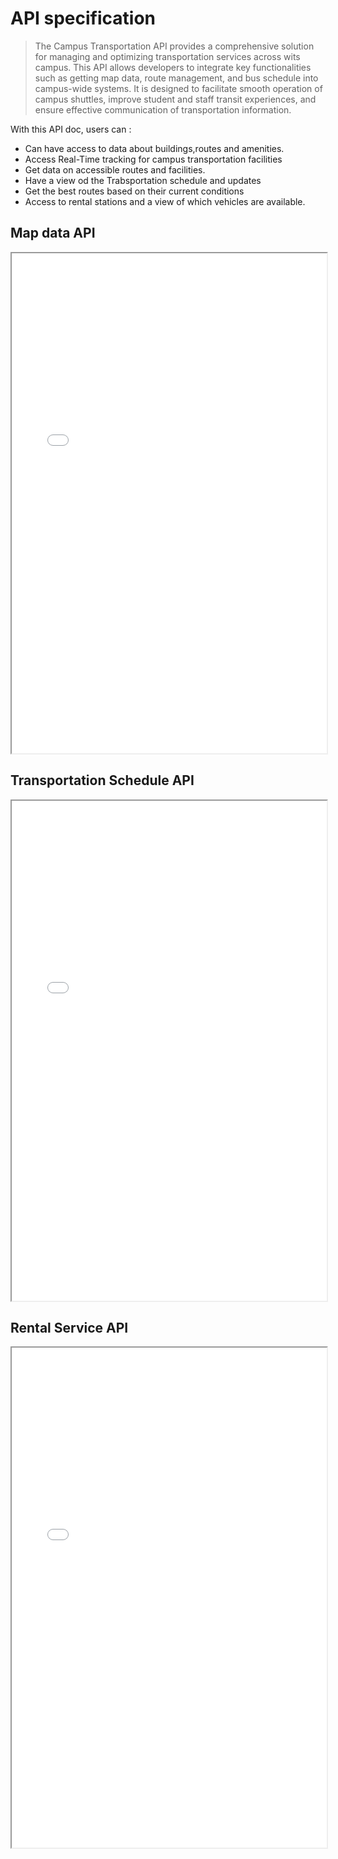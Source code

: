 # API specification

> The Campus Transportation API provides a comprehensive solution for managing and optimizing transportation services across wits campus. This API allows developers to integrate key functionalities such as getting map data, route management, and bus schedule into campus-wide systems. It is designed to facilitate smooth operation of campus shuttles, improve student and staff transit experiences, and ensure effective communication of transportation information.

With this API doc, users can :

- Can have access to data about buildings,routes and amenities.
- Access Real-Time tracking for campus transportation facilities
- Get data on accessible routes and facilities.
- Have a view od the Trabsportation schedule and updates
- Get the best routes based on their current conditions
- Access to rental stations and a view of which vehicles are available.

## Map data API
<iframe src="./MapDataAPI.html" width="100%" height="800px"></iframe>

## Transportation Schedule API
<iframe src="./TransportationScheduleAPI.html" width="100%" height="800px"></iframe>

## Rental Service API
<iframe src="./RentalServiceAPI.html" width="100%" height="800px"></iframe>
